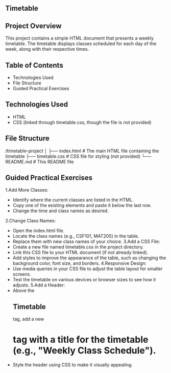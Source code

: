 ## Timetable ##

## Project Overview
This project contains a simple HTML document that presents a weekly timetable. The timetable displays classes scheduled for each day of the week, along with their respective times.

## Table of Contents
- Technologies Used
- File Structure
- Guided Practical Exercises

## Technologies Used
- HTML
- CSS (linked through timetable.css, though the file is not provided)

## File Structure

/timetable-project
│
├── index.html          # The main HTML file containing the timetable
├── timetable.css       # CSS file for styling (not provided)
└── README.md           # This README file


## Guided Practical Exercises
1.Add More Classes:
   - Identify where the current classes are listed in the HTML.
   - Copy one of the existing <tr> elements and paste it below the last row.
   - Change the time and class names as desired.

2.Change Class Names:
   - Open the index.html file.
   - Locate the class names (e.g., CSF101, MAT205) in the table.
   - Replace them with new class names of your choice.
3.Add a CSS File:
   - Create a new file named timetable.css in the project directory.
   - Link this CSS file to your HTML document (if not already linked).
   - Add styles to improve the appearance of the table, such as changing the background color, font size, and borders.
4.Responsive Design:
   - Use media queries in your CSS file to adjust the table layout for smaller screens.
   - Test the timetable on various devices or browser sizes to see how it adjusts.
5.Add a Header:
   - Above the <h2>Timetable</h2> tag, add a new <h1> tag with a title for the timetable (e.g., "Weekly Class Schedule").
   - Style the header using CSS to make it visually appealing.
